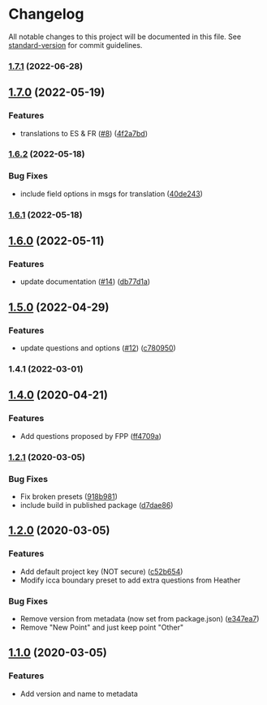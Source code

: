 # Changelog

All notable changes to this project will be documented in this file. See [standard-version](https://github.com/conventional-changelog/standard-version) for commit guidelines.

### [1.7.1](https://github.com/digidem/mapeo-config-icca/compare/v1.7.0...v1.7.1) (2022-06-28)

## [1.7.0](https://github.com/digidem/mapeo-config-icca/compare/v1.6.2...v1.7.0) (2022-05-19)


### Features

* translations to ES & FR ([#8](https://github.com/digidem/mapeo-config-icca/issues/8)) ([4f2a7bd](https://github.com/digidem/mapeo-config-icca/commit/4f2a7bd9694647f4a4f869703b4b4672d09a4a31))

### [1.6.2](https://github.com/digidem/mapeo-config-icca/compare/v1.6.1...v1.6.2) (2022-05-18)


### Bug Fixes

* include field options in msgs for translation ([40de243](https://github.com/digidem/mapeo-config-icca/commit/40de24328e73b71e2ab83c7326facf931e123440))

### [1.6.1](https://github.com/digidem/mapeo-config-icca/compare/v1.6.0...v1.6.1) (2022-05-18)

## [1.6.0](https://github.com/digidem/mapeo-config-icca/compare/v1.5.0...v1.6.0) (2022-05-11)


### Features

* update documentation ([#14](https://github.com/digidem/mapeo-config-icca/issues/14)) ([db77d1a](https://github.com/digidem/mapeo-config-icca/commit/db77d1acd7969079decd5ae147bd8ced783d3636))

## [1.5.0](https://github.com/digidem/mapeo-config-icca/compare/v1.4.1...v1.5.0) (2022-04-29)


### Features

* update questions and options ([#12](https://github.com/digidem/mapeo-config-icca/issues/12)) ([c780950](https://github.com/digidem/mapeo-config-icca/commit/c780950861588ecb8d9dd7bf6991d89c2384ff81))

### 1.4.1 (2022-03-01)

## [1.4.0](https://github.com/digidem/presets-icca/compare/v1.3.0...v1.4.0) (2020-04-21)


### Features

* Add questions proposed by FPP ([ff4709a](https://github.com/digidem/presets-icca/commit/ff4709a834e9f9037d01a5dcd3b9830b420029a8))

### [1.2.1](https://github.com/digidem/mapeo-config-icca/compare/v1.2.0...v1.2.1) (2020-03-05)


### Bug Fixes

* Fix broken presets ([918b981](https://github.com/digidem/mapeo-config-icca/commit/918b981ec9f9ea2cbfa0437a66dc9796f8c183ae))
* include build in published package ([d7dae86](https://github.com/digidem/mapeo-config-icca/commit/d7dae86a7f20d6d25cfd8f5fa487a2e0a9e5f574))

## [1.2.0](https://github.com/digidem/mapeo-config-wcmc/compare/v1.1.0...v1.2.0) (2020-03-05)

### Features

- Add default project key (NOT secure) ([c52b654](https://github.com/digidem/mapeo-config-wcmc/commit/c52b654456e760ffce9fb5fb839dfa1a8761b426))
- Modify icca boundary preset to add extra questions from Heather

### Bug Fixes

- Remove version from metadata (now set from package.json) ([e347ea7](https://github.com/digidem/mapeo-config-wcmc/commit/e347ea7a296c1f559218d3fc05365525aea6439a))
- Remove "New Point" and just keep point "Other"

## [1.1.0](https://github.com/digidem/mapeo-config-wcmc/compare/v1.0.0...v1.1.0) (2020-03-05)

### Features

- Add version and name to metadata
